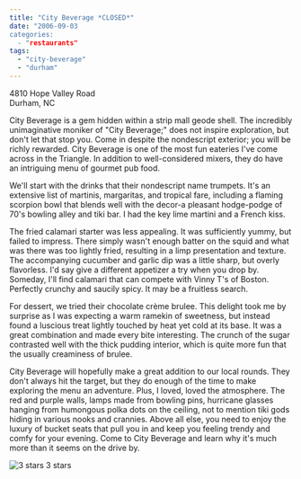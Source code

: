 ```yaml
---
title: "City Beverage *CLOSED*"
date: "2006-09-03
categories:
  - "restaurants"
tags:
  - "city-beverage"
  - "durham"
---
```


4810 Hope Valley Road\
Durham, NC

City Beverage is a gem hidden within a strip mall geode shell. The incredibly unimaginative moniker of "City Beverage;" does not inspire exploration, but don't let that stop you. Come in despite the nondescript exterior; you will be richly rewarded. City Beverage is one of the most fun eateries I've come across in the Triangle. In addition to well-considered mixers, they do have an intriguing menu of gourmet pub food.

We'll start with the drinks that their nondescript name trumpets. It's an extensive list of martinis, margaritas, and tropical fare, including a flaming scorpion bowl that blends well with the decor-a pleasant hodge-podge of 70's bowling alley and tiki bar. I had the key lime martini and a French kiss.

The fried calamari starter was less appealing. It was sufficiently yummy, but failed to impress. There simply wasn't enough batter on the squid and what was there was too lightly fried, resulting in a limp presentation and texture. The accompanying cucumber and garlic dip was a little sharp, but overly flavorless. I'd say give a different appetizer a try when you drop by. Someday, I'll find calamari that can compete with Vinny T's of Boston. Perfectly crunchy and saucily spicy. It may be a fruitless search.

For dessert, we tried their chocolate crème brulee. This delight took me by surprise as I was expecting a warm ramekin of sweetness, but instead found a luscious treat lightly touched by heat yet cold at its base. It was a great combination and made every bite interesting. The crunch of the sugar contrasted well with the thick pudding interior, which is quite more fun that the usually creaminess of brulee.

City Beverage will hopefully make a great addition to our local rounds. They don't always hit the target, but they do enough of the time to make exploring the menu an adventure. Plus, I loved, loved the atmosphere. The red and purple walls, lamps made from bowling pins, hurricane glasses hanging from humongous polka dots on the ceiling, not to mention tiki gods hiding in various nooks and crannies. Above all else, you need to enjoy the luxury of bucket seats that pull you in and keep you feeling trendy and comfy for your evening. Come to City Beverage and learn why it's much more than it seems on the drive by.




<div class="caption">

![3 stars](http://s3.amazonaws.com/thegourmez-wpmedia/2009/02/rating_avocado1.gif "rating_avocado1") 3 stars</div>

